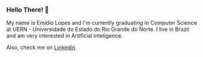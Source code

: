 ### Hello There! 👋

My name is Emídio Lopes and I'm currently graduating in Computer Science at UERN - Universidade do Estado do Rio Grande do Norte. I live in Brazil and am very interested in Artificial Inteligence. 

Also, check me on [Linkedin](https://www.linkedin.com/in/emídio-lopes-de-souza-neto/)
<!--
**EmidioLP/EmidioLP** is a ✨ _special_ ✨ repository because its `README.md` (this file) appears on your GitHub profile.

Here are some ideas to get you started:

- 🔭 I’m currently working on ...
- 🌱 I’m currently learning ...
- 👯 I’m looking to collaborate on ...
- 🤔 I’m looking for help with ...
- 💬 Ask me about ...
- 📫 How to reach me: ...
- 😄 Pronouns: ...
- ⚡ Fun fact: ...
-->
